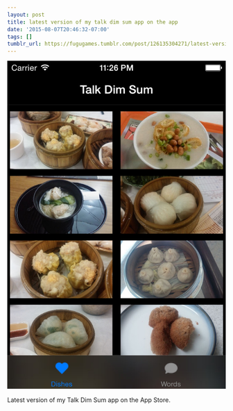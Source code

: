 ```yaml
---
layout: post
title: latest version of my talk dim sum app on the app
date: '2015-08-07T20:46:32-07:00'
tags: []
tumblr_url: https://fugugames.tumblr.com/post/126135304271/latest-version-of-my-talk-dim-sum-app-on-the-app
---
```

 ![](/tumblr_files/tumblr_nsqnhkC0Na1tgne1po1_640.png)  

Latest version of my Talk Dim Sum app on the App Store.

